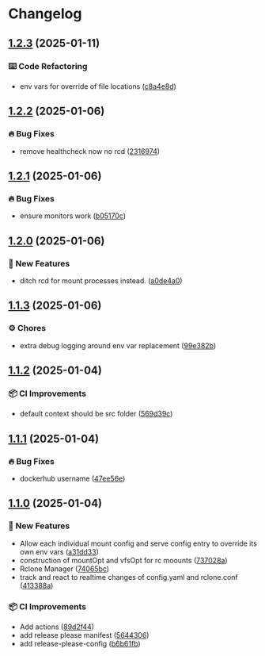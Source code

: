 # Changelog

## [1.2.3](https://github.com/iPromKnight/rclone-manager/compare/v1.2.2...v1.2.3) (2025-01-11)


### ⌨️ Code Refactoring

* env vars for override of file locations ([c8a4e8d](https://github.com/iPromKnight/rclone-manager/commit/c8a4e8d413573a80edcb6f7aa3f8448879fc63e0))

## [1.2.2](https://github.com/iPromKnight/rclone-manager/compare/v1.2.1...v1.2.2) (2025-01-06)


### 🔥 Bug Fixes

* remove healthcheck now no rcd ([2316974](https://github.com/iPromKnight/rclone-manager/commit/231697468199cdb676ecbf63c2b5b7bb633327cb))

## [1.2.1](https://github.com/iPromKnight/rclone-manager/compare/v1.2.0...v1.2.1) (2025-01-06)


### 🔥 Bug Fixes

* ensure monitors work ([b05170c](https://github.com/iPromKnight/rclone-manager/commit/b05170c281510bbf7a4f9c170b7ba1b21a60f9f9))

## [1.2.0](https://github.com/iPromKnight/rclone-manager/compare/v1.1.3...v1.2.0) (2025-01-06)


### 🚀 New Features

* ditch rcd for mount processes instead. ([a0de4a0](https://github.com/iPromKnight/rclone-manager/commit/a0de4a02354e4b5b65f40b0f355e2f0ddfbf39c8))

## [1.1.3](https://github.com/iPromKnight/rclone-manager/compare/v1.1.2...v1.1.3) (2025-01-06)


### ⚙️ Chores

* extra debug logging around env var replacement ([99e382b](https://github.com/iPromKnight/rclone-manager/commit/99e382bee4edc027f4241ca511ea9715a4553ce2))

## [1.1.2](https://github.com/iPromKnight/rclone-manager/compare/v1.1.1...v1.1.2) (2025-01-04)


### 📦 CI Improvements

* default context should be src folder ([569d39c](https://github.com/iPromKnight/rclone-manager/commit/569d39cd1eb50d2783dd974c0d5ac9e01e6c1247))

## [1.1.1](https://github.com/iPromKnight/rclone-manager/compare/v1.1.0...v1.1.1) (2025-01-04)


### 🔥 Bug Fixes

* dockerhub username ([47ee56e](https://github.com/iPromKnight/rclone-manager/commit/47ee56efd0f97b29b30bb9a3eb89104c033410ed))

## [1.1.0](https://github.com/iPromKnight/rclone-manager/compare/v1.0.0...v1.1.0) (2025-01-04)


### 🚀 New Features

* Allow each individual mount config and serve config entry to override its own env vars ([a31dd33](https://github.com/iPromKnight/rclone-manager/commit/a31dd339c3e9eaeac5a652cd69052bfd62350b72))
* construction of mountOpt and vfsOpt for rc moounts ([737028a](https://github.com/iPromKnight/rclone-manager/commit/737028a2570af155fe5480aed710e53d18c6f221))
* Rclone Manager ([74065bc](https://github.com/iPromKnight/rclone-manager/commit/74065bc7638f7a84c34c1fe765fdc8072f9cc48e))
* track and react to realtime changes of config.yaml and rclone.conf ([413388a](https://github.com/iPromKnight/rclone-manager/commit/413388a205d9dffb2e4c588463a570df8e909222))


### 📦 CI Improvements

* Add actions ([89d2f44](https://github.com/iPromKnight/rclone-manager/commit/89d2f444dc52bf3ac7d75e990580050798fc473b))
* add release please manifest ([5644306](https://github.com/iPromKnight/rclone-manager/commit/5644306834fb7b609976b8070b4d2c2834cfe039))
* add release-please-config ([b6b61fb](https://github.com/iPromKnight/rclone-manager/commit/b6b61fb379e68b11b4efe930a710194c99685d34))
